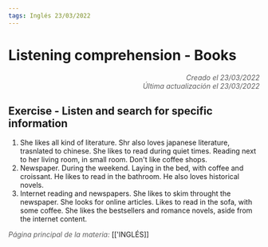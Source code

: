 ```yaml
---
tags: Inglés 23/03/2022
---
```


# Listening comprehension - Books
<div style="text-align: right; opacity: 0.7; font-style: italic;">Creado el 23/03/2022</div>
<div style="text-align: right; opacity: 0.7; font-style: italic;">Última actualización el 23/03/2022</div>

## Exercise - Listen and search for specific information

1. She likes all kind of literature. Shr also loves japanese literature, trasnlated to chinese. She likes to read during quiet times. Reading next to her living room, in small room. Don't like coffee shops.
2. Newspaper. During the weekend. Laying in the bed, with coffee and croissant. He likes to read in the bathroom. He also loves historical novels.
3. Internet reading and newspapers. She likes to skim throught the newspaper. She looks for online articles. Likes to read in the sofa, with some coffee. She likes the bestsellers and romance novels, aside from the internet content.

<span style="opacity: 0.7; font-style: italic;">Página principal de la materia:</span> [['INGLÉS]]